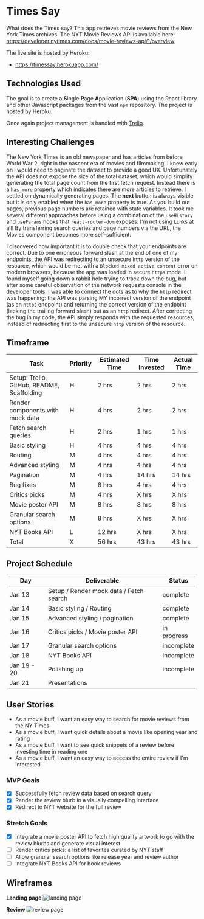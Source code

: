 # Times Say

What does the Times say? This app retrieves movie reviews from the New York Times archives. The NYT Movie Reviews API is available here: https://developer.nytimes.com/docs/movie-reviews-api/1/overview

The live site is hosted by Heroku:

-  https://timessay.herokuapp.com/

## Technologies Used

The goal is to create a **S**ingle **P**age **A**pplication (**SPA**) using the React library and other Javascript packages from the vast `npm` repository. The project is hosted by Heroku.

Once again project management is handled with [Trello](https://trello.com/b/TrNxWlVZ/times-say).

## Interesting Challenges

The New York Times is an old newspaper and has articles from before World War 2, right in the nascent era of movies and filmmaking. I knew early on I would need to paginate the dataset to provide a good UX. Unfortunately the API does not expose the size of the total dataset, which would simplify generating the total page count from the first fetch request. Instead there is a `has_more` property which indicates there are more articles to retrieve. I settled on dynamically generating pages. The **next** button is always visible but it is only enabled when the `has_more` property is true. As you build out pages, previous page numbers are retained with state variables. It took me several different approaches before using a combination of the `useHistory` and `useParams` hooks that `react-router-dom` exposes. I'm not using `Link`s at all! By transferring search queries and page numbers via the URL, the Movies component becomes more self-sufficient.

I discovered how important it is to double check that your endpoints are correct. Due to one erroneous forward slash at the end of one of my endpoints, the API was redirecting to an unsecure `http` version of the resource, which would be met with a `Blocked mixed active content` error on modern browsers, because the app was loaded in secure `https` mode. I found myself going down a rabbit hole trying to track down the bug, but after some careful observation of the network requests console in the developer tools, I was able to connect the dots as to why the `http` redirect was happening: the API was parsing MY incorrect version of the endpoint (as an `https` endpoint) and returning the correct version of the endpoint (lacking the trailing forward slash) but as an `http` redirect. After correcting the bug in my code, the API simply responds with the requested resources, instead of redirecting first to the unsecure `http` version of the resource.

## Timeframe

| Task                                       | Priority | Estimated Time | Time Invested | Actual Time |
| ------------------------------------------ | -------- | -------------- | ------------- | ----------- |
| Setup: Trello, GitHub, README, Scaffolding | H        | 2 hrs          | 2 hrs         | 2 hrs       |
| Render components with mock data           | H        | 4 hrs          | 2 hrs         | 2 hrs       |
| Fetch search queries                       | H        | 2 hrs          | 1 hrs         | 1 hrs       |
| Basic styling                              | H        | 4 hrs          | 4 hrs         | 4 hrs       |
| Routing                                    | M        | 4 hrs          | 4 hrs         | 4 hrs       |
| Advanced styling                           | M        | 4 hrs          | 4 hrs         | 4 hrs       |
| Pagination                                 | M        | 4 hrs          | 14 hrs        | 14 hrs      |
| Bug fixes                                  | M        | 8 hrs          | 4 hrs         | 4 hrs       |
| Critics picks                              | M        | 4 hrs          | X hrs         | X hrs       |
| Movie poster API                           | M        | 8 hrs          | 8 hrs         | 8 hrs       |
| Granular search options                    | M        | 8 hrs          | X hrs         | X hrs       |
| NYT Books API                              | L        | 12 hrs         | X hrs         | X hrs       |
| Total                                      | X        | 56 hrs         | 43 hrs        | 43 hrs      |

## Project Schedule

| Day         | Deliverable                             | Status      |
| ----------- | --------------------------------------- | ----------- |
| Jan 13      | Setup / Render mock data / Fetch search | complete    |
| Jan 14      | Basic styling / Routing                 | complete    |
| Jan 15      | Advanced styling / pagination           | complete    |
| Jan 16      | Critics picks / Movie poster API        | in progress |
| Jan 17      | Granular search options                 | incomplete  |
| Jan 18      | NYT Books API                           | incomplete  |
| Jan 19 - 20 | Polishing up                            | incomplete  |
| Jan 21      | Presentations                           |

## User Stories

-  As a movie buff, I want an easy way to search for movie reviews from the NY Times
-  As a movie buff, I want quick details about a movie like opening year and rating
-  As a movie buff, I want to see quick snippets of a review before investing time in reading one
-  As a movie buff, I want an easy way to access the entire review if I'm interested

### MVP Goals

-  [x] Successfully fetch review data based on search query
-  [x] Render the review blurb in a visually compelling interface
-  [x] Redirect to NYT website for the full review

### Stretch Goals

-  [x] Integrate a movie poster API to fetch high quality artwork to go with the review blurbs and generate visual interest
-  [ ] Render critics picks: a list of favorites curated by NYT staff
-  [ ] Allow granular search options like release year and review author
-  [ ] Integrate NYT Books API for book reviews

## Wireframes

**Landing page**
![landing page](https://i.imgur.com/6Odksw0.png)

**Review**
![review page](https://i.imgur.com/4kS30cQ.png)
